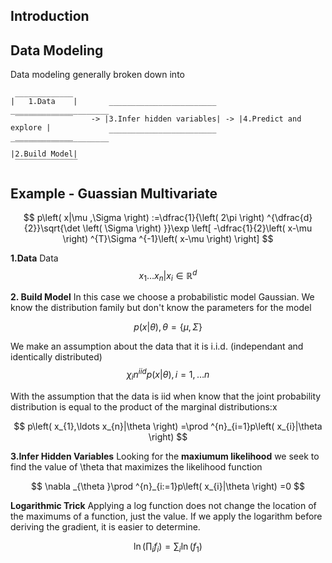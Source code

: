 ## Introduction

## Data Modeling
Data modeling generally broken down into
```
 _____________
|   1.Data    |       ________________________      ______________________
 ‾‾‾‾‾‾‾‾‾‾‾‾‾    -> |3.Infer hidden variables| -> |4.Predict and explore |
 _____________        ‾‾‾‾‾‾‾‾‾‾‾‾‾‾‾‾‾‾‾‾‾‾‾‾      ‾‾‾‾‾‾‾‾‾‾‾‾‾‾‾‾‾‾‾‾‾‾
|2.Build Model|
 ‾‾‾‾‾‾‾‾‾‾‾‾‾‾
 ```

## Example - Guassian Multivariate

$$
p\left( x|\mu ,\Sigma \right) :=\dfrac{1}{\left( 2\pi \right) ^{\dfrac{d}{2}}\sqrt{\det \left( \Sigma \right) }}\exp \left[ -\dfrac{1}{2}\left( x-\mu \right) ^{T}\Sigma ^{-1}\left( x-\mu \right) \right] 
$$


**1.Data**
Data 
$$ 
x_{1}\ldots x_{n}|x_{i}\in \mathbb{R} ^{d}
$$

**2. Build Model**
In this case we choose a probabilistic model Gaussian. We know the distribution family but don't know the parameters for the model

$$
p\left( x|\theta \right) ,\theta =\left\{ \mu ,\Sigma \right\} 
$$

We make an assumption about the data that it is i.i.d. (independant and identically distributed)
$$
\chi _{i}n^{iid}p\left( x|\theta \right) ,i=1,\ldots n
$$

With the assumption that the data is iid when know that the joint probability distribution is equal to the product of the marginal distributions:x

$$
p\left( x_{1},\ldots x_{n}|\theta \right) =\prod ^{n}_{i=1}p\left( x_{i}|\theta \right)
$$

**3.Infer Hidden Variables**
Looking for the **maxiumum likelihood** we seek to find the value of \theta that maximizes the likelihood function

$$
\nabla _{\theta }\prod ^{n}_{i:=1}p\left( x_{i}|\theta \right) =0
$$

**Logarithmic Trick**
Applying a log function does not change the location of the maximums of a function, just the value. If we apply the logarithm before deriving the gradient, it is easier to determine.

$$
\ln \left( \prod _{i}f_{i}\right) =\sum _{i}\ln \left( f_{1}\right) 
$$